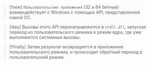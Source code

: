 
> [!new] 
> `Пользовательские приложения` (32 и 64 битные) взаимодействует с Windows с помощью API, представленной самой ОС. 

> [!key] 
> Вызовы этого API перенаправляются в `ntdll.dll`, запуская переход из пользовательского режима в режим ядра, где уже выполняются системные вызовы.

> [!finally] 
> Затем результат возвращается в приложение пользовательского режима, и происходит обратный переход в пользовательский режим.

	
